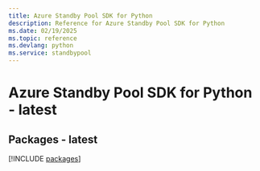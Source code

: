 ```yaml
---
title: Azure Standby Pool SDK for Python
description: Reference for Azure Standby Pool SDK for Python
ms.date: 02/19/2025
ms.topic: reference
ms.devlang: python
ms.service: standbypool
---
```

# Azure Standby Pool SDK for Python - latest
## Packages - latest
[!INCLUDE [packages](standby-pool-index.md)]